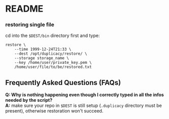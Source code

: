 # README

### restoring single file
cd into the `$DEST/bin` directory first and type:
```
restore \
    --time 1999-12-24T21:33 \
    --dest /opt/duplicacy/restore/ \
    --storage storage_name \
    --key /home/user/private_key.pem \
    /home/user/file/to/be/restored.txt
```

## Frequently Asked Questions (FAQs)

**Q: Why is nothing happening even though I correctly typed in all the infos needed by the script?**  
**A:** make sure your repo in `$DEST` is still setup (`.duplicacy` directory must be present), otherwise restoration won't succeed.
